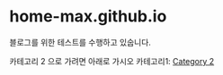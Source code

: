 # home-max.github.io
블로그를 위한 테스트를 수행하고 있숩니다.

카테고리 2 으로 가려면 아래로 가시오
카테고리1: [Category 2](./cate2, "category 2 link")

